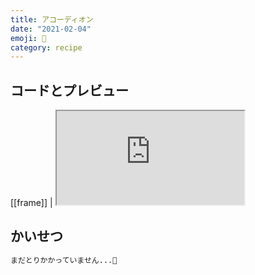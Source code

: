 ```yaml
---
title: アコーディオン
date: "2021-02-04"
emoji: 🍠
category: recipe
---
```


## コードとプレビュー

[[frame]]
| <iframe src="https://codesandbox.io/embed/accordion-nkt5y?fontsize=14&hidenavigation=1&theme=dark"></iframe>

## かいせつ

```html
まだとりかかっていません...🙏
```